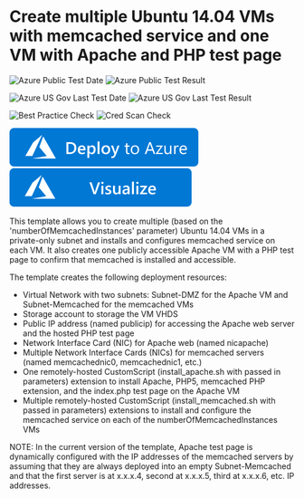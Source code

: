 # Create multiple Ubuntu 14.04 VMs with memcached service and one VM with Apache and PHP test page

![Azure Public Test Date](https://azurequickstartsservice.blob.core.windows.net/badges/memcached-multi-vm-ubuntu/PublicLastTestDate.svg)
![Azure Public Test Result](https://azurequickstartsservice.blob.core.windows.net/badges/memcached-multi-vm-ubuntu/PublicDeployment.svg)

![Azure US Gov Last Test Date](https://azurequickstartsservice.blob.core.windows.net/badges/memcached-multi-vm-ubuntu/FairfaxLastTestDate.svg)
![Azure US Gov Last Test Result](https://azurequickstartsservice.blob.core.windows.net/badges/memcached-multi-vm-ubuntu/FairfaxDeployment.svg)

![Best Practice Check](https://azurequickstartsservice.blob.core.windows.net/badges/memcached-multi-vm-ubuntu/BestPracticeResult.svg)
![Cred Scan Check](https://azurequickstartsservice.blob.core.windows.net/badges/memcached-multi-vm-ubuntu/CredScanResult.svg)

[![Deploy To Azure](https://raw.githubusercontent.com/Azure/azure-quickstart-templates/master/1-CONTRIBUTION-GUIDE/images/deploytoazure.svg?sanitize=true)]("https://portal.azure.com/#create/Microsoft.Template/uri/https%3A%2F%2Fraw.githubusercontent.com%2FAzure%2Fazure-quickstart-templates%2Fmaster%2Fmemcached-multi-vm-ubuntu%2Fazuredeploy.json")
[![Visualize](https://raw.githubusercontent.com/Azure/azure-quickstart-templates/master/1-CONTRIBUTION-GUIDE/images/visualizebutton.svg?sanitize=true)]("http://armviz.io/#/?load=https%3A%2F%2Fraw.githubusercontent.com%2FAzure%2Fazure-quickstart-templates%2Fmaster%2Fmemcached-multi-vm-ubuntu%2Fazuredeploy.json")

This template allows you to create multiple (based on the
'numberOfMemcachedInstances' parameter) Ubuntu 14.04 VMs in a private-only
subnet and installs and configures memcached service on each VM. It also creates
one publicly accessible Apache VM with a PHP test page to confirm that memcached
is installed and accessible.

The template creates the following deployment resources:

- Virtual Network with two subnets: Subnet-DMZ for the Apache VM and
  Subnet-Memcached for the memcached VMs
- Storage account to storage the VM VHDS
- Public IP address (named publicip) for accessing the Apache web server and the
  hosted PHP test page
- Network Interface Card (NIC) for Apache web (named nicapache)
- Multiple Network Interface Cards (NICs) for memcached servers (named
  memcachednic0, memcachednic1, etc.)
- One remotely-hosted CustomScript (install_apache.sh with passed in parameters)
  extension to install Apache, PHP5, memcached PHP extension, and the index.php
  test page on the Apache VM
- Multiple remotely-hosted CustomScript (install_memcached.sh with passed in
  parameters) extensions to install and configure the memcached service on each
  of the numberOfMemcachedInstances VMs

NOTE: In the current version of the template, Apache test page is dynamically
configured with the IP addresses of the memcached servers by assuming that they
are always deployed into an empty Subnet-Memcached and that the first server is
at x.x.x.4, second at x.x.x.5, third at x.x.x.6, etc. IP addresses.
